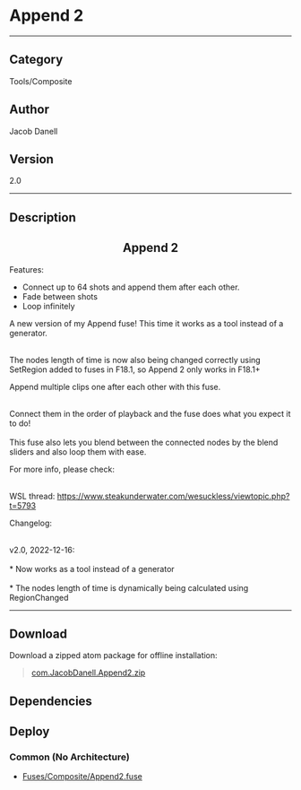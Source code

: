 # Append 2
___

## Category
Tools/Composite

## Author
Jacob Danell

## Version
2.0

___

## Description
<center><h2>Append 2</h2></center>

<p>Features:</p>
<ul>
<li>Connect up to 64 shots and append them after each other.</li>
<li>Fade between shots</li>
<li> Loop infinitely</li>
</ul>

<p>A new version of my Append fuse! This time it works as a tool instead of a generator.</p>

<br>The nodes length of time is now also being changed correctly using SetRegion added to fuses in F18.1, so Append 2 only works in F18.1+</br>

<p>Append multiple clips one after each other with this fuse.</p>

<br>Connect them in the order of playback and the fuse does what you expect it to do!</br>
<br>This fuse also lets you blend between the connected nodes by the blend sliders and also loop them with ease.</br>

<p>For more info, please check:</p>

<br>WSL thread: <a href="https://www.steakunderwater.com/wesuckless/viewtopic.php?t=5793">https://www.steakunderwater.com/wesuckless/viewtopic.php?t=5793</a></br>


<p>Changelog:</p>
<br>v2.0, 2022-12-16:</br>
<br>* Now works as a tool instead of a generator</br>
<br>* The nodes length of time is dynamically being calculated using RegionChanged</br>

___

## Download

Download a zipped atom package for offline installation:
> [com.JacobDanell.Append2.zip](https://gitlab.com/WeSuckLess/Reactor/-/archive/master/Reactor-master.zip?path=Atoms/com.JacobDanell.Append2)  

## Dependencies

## Deploy

### Common (No Architecture)

<ul>
<li><a href="https://gitlab.com/WeSuckLess/Reactor/-/blob/master/Atoms/com.JacobDanell.Append2/Fuses/Composite/Append2.fuse?ref_type=heads">Fuses/Composite/Append2.fuse</a></li>
</ul>
